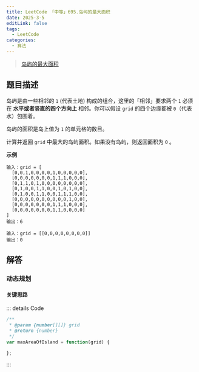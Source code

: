 ```yaml
---
title: LeetCode 「中等」695.岛屿的最大面积
date: 2025-3-5
editLink: false
tags:
  - LeetCode
categories:
  - 算法
---
```


> [岛屿的最大面积](https://leetcode.cn/problems/max-area-of-island/description/)

## 题目描述

岛屿是由一些相邻的 `1` (代表土地) 构成的组合，这里的「相邻」要求两个 `1` 必须在 **水平或者竖直的四个方向上** 相邻。你可以假设 `grid` 的四个边缘都被 `0`（代表水）包围着。

岛屿的面积是岛上值为 `1` 的单元格的数目。

计算并返回 `grid` 中最大的岛屿面积。如果没有岛屿，则返回面积为 `0` 。

**示例**

```
输入：grid = [
  [0,0,1,0,0,0,0,1,0,0,0,0,0],
  [0,0,0,0,0,0,0,1,1,1,0,0,0],
  [0,1,1,0,1,0,0,0,0,0,0,0,0],
  [0,1,0,0,1,1,0,0,1,0,1,0,0],
  [0,1,0,0,1,1,0,0,1,1,1,0,0],
  [0,0,0,0,0,0,0,0,0,0,1,0,0],
  [0,0,0,0,0,0,0,1,1,1,0,0,0],
  [0,0,0,0,0,0,0,1,1,0,0,0,0]
]
输出：6

输入：grid = [[0,0,0,0,0,0,0,0]]
输出：0
```

## 解答

### 动态规划

#### 关键思路

::: details Code
```js
/**
 * @param {number[][]} grid
 * @return {number}
 */
var maxAreaOfIsland = function(grid) {

};
```
:::
